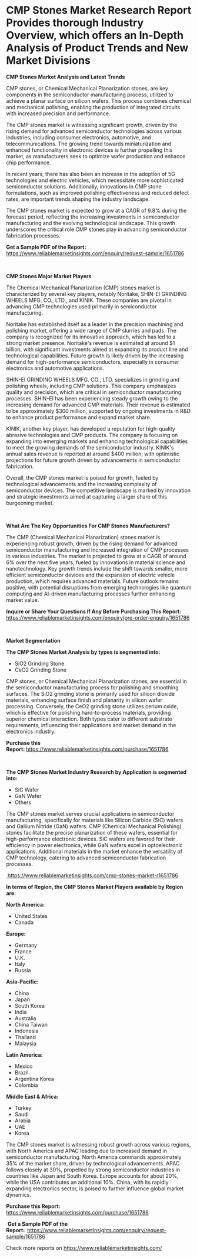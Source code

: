 <p><h1>CMP Stones Market Research Report Provides thorough Industry Overview, which offers an In-Depth Analysis of Product Trends and New Market Divisions</h1></p><p><strong>CMP Stones Market Analysis and Latest Trends</strong></p>
<p><p>CMP stones, or Chemical Mechanical Planarization stones, are key components in the semiconductor manufacturing process, utilized to achieve a planar surface on silicon wafers. This process combines chemical and mechanical polishing, enabling the production of integrated circuits with increased precision and performance. </p><p>The CMP stones market is witnessing significant growth, driven by the rising demand for advanced semiconductor technologies across various industries, including consumer electronics, automotive, and telecommunications. The growing trend towards miniaturization and enhanced functionality in electronic devices is further propelling this market, as manufacturers seek to optimize wafer production and enhance chip performance.</p><p>In recent years, there has also been an increase in the adoption of 5G technologies and electric vehicles, which necessitate more sophisticated semiconductor solutions. Additionally, innovations in CMP stone formulations, such as improved polishing effectiveness and reduced defect rates, are important trends shaping the industry landscape. </p><p>The CMP stones market is expected to grow at a CAGR of 9.8% during the forecast period, reflecting the increasing investments in semiconductor manufacturing and the evolving technological landscape. This growth underscores the critical role CMP stones play in advancing semiconductor fabrication processes.</p></p>
<p><strong>Get a Sample PDF of the Report:&nbsp;</strong> <a href="https://www.reliablemarketinsights.com/enquiry/request-sample/1651786?utm_campaign=2248&utm_medium=2&utm_source=Github&utm_content=ia&utm_term=12022025&utm_id=cmp-stones">https://www.reliablemarketinsights.com/enquiry/request-sample/1651786</a></p>
<p>&nbsp;</p>
<p><strong>CMP Stones Major Market Players</strong></p>
<p><p>The Chemical Mechanical Planarization (CMP) stones market is characterized by several key players, notably Noritake, SHIN-EI GRINDING WHEELS MFG. CO., LTD., and KINIK. These companies are pivotal in advancing CMP technologies used primarily in semiconductor manufacturing.</p><p>Noritake has established itself as a leader in the precision machining and polishing market, offering a wide range of CMP slurries and pads. The company is recognized for its innovative approach, which has led to a strong market presence. Noritake's revenue is estimated at around $1 billion, with significant investments aimed at expanding its product line and technological capabilities. Future growth is likely driven by the increasing demand for high-performance semiconductors, especially in consumer electronics and automotive applications.</p><p>SHIN-EI GRINDING WHEELS MFG. CO., LTD. specializes in grinding and polishing wheels, including CMP solutions. This company emphasizes quality and precision, which are critical in semiconductor manufacturing processes. SHIN-EI has been experiencing steady growth owing to the increasing demand for advanced CMP materials. Their revenue is estimated to be approximately $300 million, supported by ongoing investments in R&D to enhance product performance and expand market share.</p><p>KINIK, another key player, has developed a reputation for high-quality abrasive technologies and CMP products. The company is focusing on expanding into emerging markets and enhancing technological capabilities to meet the growing demands of the semiconductor industry. KINIK's annual sales revenue is reported at around $400 million, with optimistic projections for future growth driven by advancements in semiconductor fabrication.</p><p>Overall, the CMP stones market is poised for growth, fueled by technological advancements and the increasing complexity of semiconductor devices. The competitive landscape is marked by innovation and strategic investments aimed at capturing a larger share of this burgeoning market.</p></p>
<p>&nbsp;</p>
<p><strong>What Are The Key Opportunities For CMP Stones Manufacturers?</strong></p>
<p><p>The CMP (Chemical Mechanical Planarization) stones market is experiencing robust growth, driven by the rising demand for advanced semiconductor manufacturing and increased integration of CMP processes in various industries. The market is projected to grow at a CAGR of around 6% over the next five years, fueled by innovations in material science and nanotechnology. Key growth trends include the shift towards smaller, more efficient semiconductor devices and the expansion of electric vehicle production, which requires advanced materials. Future outlook remains positive, with potential disruptions from emerging technologies like quantum computing and AI-driven manufacturing processes further enhancing market value.</p></p>
<p><strong>Inquire or Share Your Questions If Any Before Purchasing This Report:</strong> <a href="https://www.reliablemarketinsights.com/enquiry/pre-order-enquiry/1651786?utm_campaign=2248&utm_medium=2&utm_source=Github&utm_content=ia&utm_term=12022025&utm_id=cmp-stones">https://www.reliablemarketinsights.com/enquiry/pre-order-enquiry/1651786</a></p>
<p>&nbsp;</p>
<p><strong>Market Segmentation</strong></p>
<p><strong>The CMP Stones Market Analysis by types is segmented into:</strong></p>
<p><ul><li>SiO2 Grinding Stone</li><li>CeO2 Grinding Stone</li></ul></p>
<p><p>CMP stones, or Chemical Mechanical Planarization stones, are essential in the semiconductor manufacturing process for polishing and smoothing surfaces. The SiO2 grinding stone is primarily used for silicon dioxide materials, enhancing surface finish and planarity in silicon wafer processing. Conversely, the CeO2 grinding stone utilizes cerium oxide, which is effective for polishing hard-to-process materials, providing superior chemical interaction. Both types cater to different substrate requirements, influencing their applications and market demand in the electronics industry.</p></p>
<p><strong>Purchase this Report:&nbsp;</strong><a href="https://www.reliablemarketinsights.com/purchase/1651786?utm_campaign=2248&utm_medium=2&utm_source=Github&utm_content=ia&utm_term=12022025&utm_id=cmp-stones">https://www.reliablemarketinsights.com/purchase/1651786</a></p>
<p>&nbsp;</p>
<p><strong>The CMP Stones Market Industry Research by Application is segmented into:</strong></p>
<p><ul><li>SiC Wafer</li><li>GaN Wafer</li><li>Others</li></ul></p>
<p><p>The CMP stones market serves crucial applications in semiconductor manufacturing, specifically for materials like Silicon Carbide (SiC) wafers and Gallium Nitride (GaN) wafers. CMP (Chemical Mechanical Polishing) stones facilitate the precise planarization of these wafers, essential for high-performance electronic devices. SiC wafers are favored for their efficiency in power electronics, while GaN wafers excel in optoelectronic applications. Additional materials in the market enhance the versatility of CMP technology, catering to advanced semiconductor fabrication processes.</p></p>
<p><a href="https://www.reliablemarketinsights.com/cmp-stones-market-r1651786?utm_campaign=2248&utm_medium=2&utm_source=Github&utm_content=ia&utm_term=12022025&utm_id=cmp-stones">&nbsp;https://www.reliablemarketinsights.com/cmp-stones-market-r1651786</a></p>
<p><strong>In terms of Region, the CMP Stones Market Players available by Region are:</strong></p>
<p>
    <p> <strong> North America: </strong>
        <ul>
            <li>United States</li>
            <li>Canada</li>
        </ul>
        </p> 
    <p> <strong> Europe: </strong>
        <ul>
            <li>Germany</li>
            <li>France</li>
            <li>U.K.</li>
            <li>Italy</li>
            <li>Russia</li>
        </ul>
        </p> 
    <p> <strong> Asia-Pacific: </strong>
        <ul>
            <li>China</li>
            <li>Japan</li>
            <li>South Korea</li>
            <li>India</li>
            <li>Australia</li>
            <li>China Taiwan</li>
            <li>Indonesia</li>
            <li>Thailand</li>
            <li>Malaysia</li>
        </ul>
        </p> 
    <p> <strong> Latin America: </strong>
        <ul>
            <li>Mexico</li>
            <li>Brazil</li>
            <li>Argentina Korea</li>
            <li>Colombia</li>
        </ul>
        </p> 
    <p> <strong> Middle East & Africa: </strong>
        <ul>
            <li>Turkey</li>
            <li>Saudi</li>
            <li>Arabia</li>
            <li>UAE</li>
            <li>Korea</li>
        </ul>
    </p>
    </p>
<p><p>The CMP stones market is witnessing robust growth across various regions, with North America and APAC leading due to increased demand in semiconductor manufacturing. North America commands approximately 35% of the market share, driven by technological advancements. APAC follows closely at 30%, propelled by strong semiconductor industries in countries like Japan and South Korea. Europe accounts for about 20%, while the USA contributes an additional 10%. China, with its rapidly expanding electronics sector, is poised to further influence global market dynamics.</p></p>
<p><strong>Purchase this Report: </strong><a href="https://www.reliablemarketinsights.com/purchase/1651786?utm_campaign=2248&utm_medium=2&utm_source=Github&utm_content=ia&utm_term=12022025&utm_id=cmp-stones">https://www.reliablemarketinsights.com/purchase/1651786</a></p>
<p>&nbsp;<strong>Get a Sample PDF of the Report:&nbsp;&nbsp;</strong><a href="https://www.reliablemarketinsights.com/enquiry/request-sample/1651786?utm_campaign=2248&utm_medium=2&utm_source=Github&utm_content=ia&utm_term=12022025&utm_id=cmp-stones">https://www.reliablemarketinsights.com/enquiry/request-sample/1651786</a></p>
<p><strong></strong></p>
<p>Check more reports on <a href="https://www.reliablemarketinsights.com/?utm_campaign=2248&utm_medium=2&utm_source=Github&utm_content=ia&utm_term=12022025&utm_id=cmp-stones">https://www.reliablemarketinsights.com/</a></p>